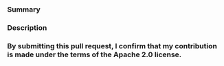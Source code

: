 ### Summary

<!--- General summary / title -->

### Description

<!--- Details of what you changed -->

### By submitting this pull request, I confirm that my contribution is made under the terms of the Apache 2.0 license.
